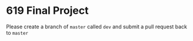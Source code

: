 # 619 Final Project

Please create a branch of `master` called `dev` and submit a pull request back to `master`
